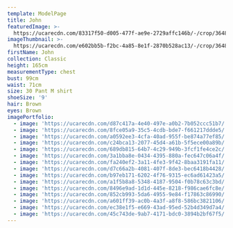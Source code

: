```yaml
---
template: ModelPage
title: John
featuredImage: >-
  https://ucarecdn.com/83317f50-d005-477f-ae9e-2729affc146b/-/crop/3648x2089/0,0/-/preview/
imageThumbnail: >-
  https://ucarecdn.com/e602bb5b-f2bc-4a85-8e1f-2870b528ac13/-/crop/3648x4956/0,0/-/preview/
firstName: John
collection: Classic
height: 165cm
measurementType: chest
bust: 99cm
waist: 71cm
size: 30 Pant M shirt
shoeSize: '9'
hair: Brown
eyes: Brown
imagePortfolio:
  - image: 'https://ucarecdn.com/d87c417a-4e40-497e-a0b2-7b052ccc51b7/'
  - image: 'https://ucarecdn.com/8fce05a9-35c5-4cdb-bde7-f661217ddde5/'
  - image: 'https://ucarecdn.com/a0592ee3-4cfa-40ad-955f-be874a77ef85/'
  - image: 'https://ucarecdn.com/c24bca13-2077-45d4-a61b-5f5ece00a89b/'
  - image: 'https://ucarecdn.com/689db815-64b7-4c29-949b-3fcf1fe4ce2c/'
  - image: 'https://ucarecdn.com/3a1bba8e-0434-4395-880a-fec647c06a4f/'
  - image: 'https://ucarecdn.com/fa240ef2-3a11-4fe3-9f42-8baa3191fa11/'
  - image: 'https://ucarecdn.com/d7c66a2b-4081-407f-8de3-bec6418b4428/'
  - image: 'https://ucarecdn.com/b97eb171-6202-4f76-9315-ec6ad61423a5/'
  - image: 'https://ucarecdn.com/a1f5b8a8-5348-4187-9504-f0b78c63c3bd/'
  - image: 'https://ucarecdn.com/8496e9ad-1d1d-445e-8218-f986cae6fc8e/'
  - image: 'https://ucarecdn.com/852cb993-5da6-4955-9e84-f17863c86990/'
  - image: 'https://ucarecdn.com/a601ff39-ac0b-4a3f-a8f8-586bc3821106/'
  - image: 'https://ucarecdn.com/ec38e1f5-e669-43ad-95ed-52b4d349d7a4/'
  - image: 'https://ucarecdn.com/45c743de-9ab7-4171-bdc0-3894b2bf67f5/'
---
```


